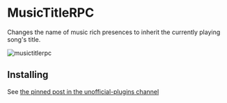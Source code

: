 # MusicTitleRPC

Changes the name of music rich presences to inherit the currently playing song's title.

![musictitlerpc](https://github.com/Vendicated/Vencord/assets/66535696/2487f035-c398-4aaf-ae1c-935025051a1d)

## Installing

See [the pinned post in the unofficial-plugins channel](https://discord.com/channels/1015060230222131221/1257038407503446176/1257038407503446176)

